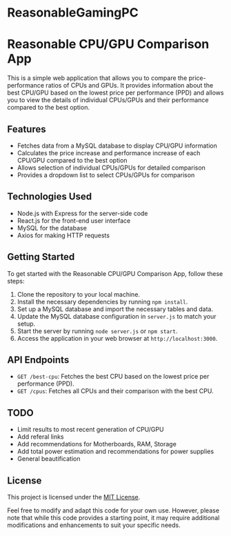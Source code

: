 # ReasonableGamingPC

# Reasonable CPU/GPU Comparison App

This is a simple web application that allows you to compare the price-performance ratios of CPUs and GPUs. It provides information about the best CPU/GPU based on the lowest price per performance (PPD) and allows you to view the details of individual CPUs/GPUs and their performance compared to the best option.

## Features

- Fetches data from a MySQL database to display CPU/GPU information
- Calculates the price increase and performance increase of each CPU/GPU compared to the best option
- Allows selection of individual CPUs/GPUs for detailed comparison
- Provides a dropdown list to select CPUs/GPUs for comparison

## Technologies Used

- Node.js with Express for the server-side code
- React.js for the front-end user interface
- MySQL for the database
- Axios for making HTTP requests

## Getting Started

To get started with the Reasonable CPU/GPU Comparison App, follow these steps:

1. Clone the repository to your local machine.
2. Install the necessary dependencies by running `npm install`.
3. Set up a MySQL database and import the necessary tables and data.
4. Update the MySQL database configuration in `server.js` to match your setup.
5. Start the server by running `node server.js` or `npm start`.
6. Access the application in your web browser at `http://localhost:3000`.

## API Endpoints

- `GET /best-cpu`: Fetches the best CPU based on the lowest price per performance (PPD).
- `GET /cpus`: Fetches all CPUs and their comparison with the best CPU.

## TODO
- Limit results to most recent generation of CPU/GPU
- Add referal links
- Add recommendations for Motherboards, RAM, Storage
- Add total power estimation and recommendations for power supplies
- General beautification

## License

This project is licensed under the [MIT License](LICENSE).

Feel free to modify and adapt this code for your own use. However, please note that while this code provides a starting point, it may require additional modifications and enhancements to suit your specific needs.

